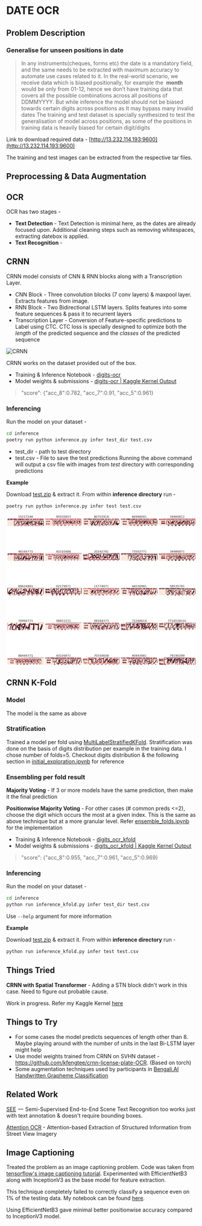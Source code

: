 # DATE OCR
## Problem Description
### Generalise for unseen positions in date

> In any instruments(cheques, forms etc) the date is a mandatory field, and the same needs to be
extracted with maximum accuracy to automate use cases related to it.
In the real-world scenario, we receive data which is biased positionally, for example the ​ **month**
would be only from 01-12, hence we don’t have training data that covers all the possible
combinations across all positions of DDMMYYYY.
But while inference the model should not be biased towards certain digits across positions as It
may bypass many invalid dates
The training and test dataset is specially synthesized to test the generalisation of model across
positions, as some of the positions in training data is heavily biased for certain digit/digits

Link to download required data - ​[http://13.232.114.193:9600](http://13.232.114.193:9600)

The training and test images can be extracted from the respective tar files.

## Preprocessing & Data Augmentation

## OCR
OCR has two stages -
* **Text Detection** - Text Detection is minimal here, as the dates are already focused upon. Additional cleaning steps such as removing whitespaces, extracting datebox is applied.
* **Text Recognition** -

## CRNN
CRNN model consists of CNN & RNN blocks along with a Transcription Layer.
* CNN Block - Three convolution blocks (7 conv layers) & maxpool layer. Extracts features from image.
* RNN Block - Two Bidirectional LSTM layers. Splits features into some feature sequences & pass it to recurrent layers
* Transcription Layer - Conversion of Feature-specific predictions to Label using CTC. CTC loss is specially designed to optimize both the *length* of the predicted sequence and the *classes* of the predicted sequence


![CRNN](https://miro.medium.com/max/894/0*nGWtig3Cd0Jma2nX)

CRNN works on the dataset provided out of the box.

* Training & Inference Notebook - [digits-ocr](https://github.com/adimyth/arya_date/blob/master/notebooks/digits-ocr.ipynb)
* Model weights & submissions - [digits-ocr | Kaggle Kernel Output](https://www.kaggle.com/aditya08/digits-ocr-crnn/output)

> "score": {"acc_8":0.782, "acc_7":0.91, "acc_5":0.961}

### Inferencing
Run the model on your dataset -

```bash
cd inference
poetry run python inference.py infer test_dir test.csv
```
* test_dir - path to test directory
* test.csv - File to save the test predictions
Running the above command will output a csv file with images from *test* directory with corresponding predictions

**Example**

Download [test.zip](https://www.kaggle.com/aditya08/arya-date?select=test) & extract it. From within **inference directory** run -
```bash
poetry run python inference.py infer test test.csv
```

![CRNN Test Prediction](result.png)

## CRNN K-Fold
### Model
The model is the same as above

### Stratification
Trained a model per fold using [MultiLabelStratifiedKFold](https://github.com/trent-b/iterative-stratification). Stratification was done on the basis of digits distribution per example in the training data. I chose number of folds=5. Checkout digits distribution & the following section in [initial_exploration.ipynb](https://github.com/adimyth/arya_date/blob/master/notebooks/initial_exploration.ipynb) for reference

### Ensembling per fold result
**Majority Voting** - If 3 or more models have the same prediction, then make it the final prediction

**Positionwise Majority Voting** - For other cases (# common preds <=2), choose the digit which occurs the most at a given index. This is the same as above technique but at a more granular level.
Refer [ensemble_folds.ipynb](ensemble_folds.ipynb) for the implementation

* Training & Inference Notebook - [digits_ocr_kfold](https://github.com/adimyth/arya_date/blob/master/notebooks/digits-ocr-kfold.ipynb)
* Model weights & submissions - [digits_ocr_kfold | Kaggle Kernel Output](https://www.kaggle.com/aditya08/digits-ocr-kfold)

> "score": {"acc_8":0.955, "acc_7":0.961, "acc_5":0.969}

### Inferencing
Run the model on your dataset -

```bash
cd inference
python run inference_kfold.py infer test_dir test.csv
```
Use `--help` argument for more information

**Example**

Download [test.zip](https://www.kaggle.com/aditya08/arya-date?select=test) & extract it. From within **inference directory** run -
```bash
python run inference_kfold.py infer test test.csv
```

## Things Tried
**CRNN with Spatial Transformer** - Adding a STN block didn't work in this case. Need to figure out probable cause.

Work in progress. Refer my Kaggle Kernel [here](https://www.kaggle.com/aditya08/digits-ocr-crnn?scriptVersionId=48346354)


## Things to Try
* For some cases the model predicts sequences of length other than 8. Maybe playing around with the number of units in the last Bi-LSTM layer might help
* Use model weights trained from CRNN on SVHN dataset - https://github.com/kfengtee/crnn-license-plate-OCR. (Based on torch)
* Some augmentation techniques used by participants in [Bengali.AI Handwritten Grapheme Classification](https://www.kaggle.com/c/bengaliai-cv19)

## Related Work
[SEE](https://arxiv.org/pdf/1712.05404.pdf)  —  Semi-Supervised End-to-End Scene Text Recognition too works just with text annotation & doesn't require bounding boxes.

[Attention OCR](https://github.com/tensorflow/models/tree/master/research/attention_ocr) - Attention-based Extraction of Structured Information from Street View Imagery

## Image Captioning
Treated the problem as an image captioning problem. Code was taken from [tensorflow's image captioning tutorial](https://www.tensorflow.org/tutorials/text/image_captioning). Experimented with EfficientNetB3 along with InceptionV3 as the base model for feature extraction.

This technique completely failed to correctly classify a sequence even on 1% of the testing data. My notebook can be found [here](notebooks/image_captioning.ipynb).

Using EfficientNetB3 gave minimal better positionwise accuracy compared to InceptionV3 model.